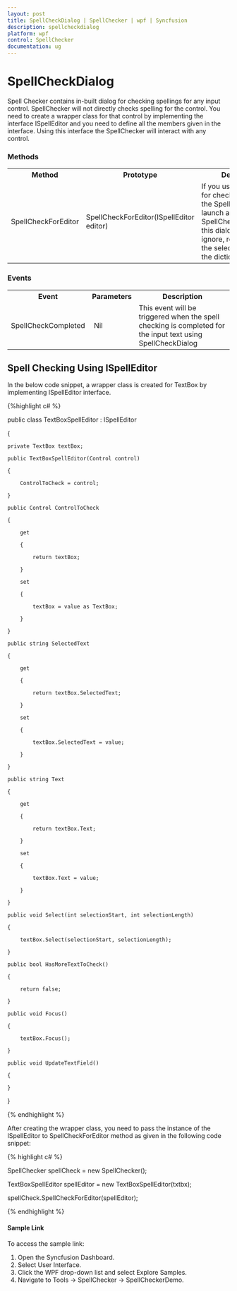 ```yaml
---
layout: post
title: SpellCheckDialog | SpellChecker | wpf | Syncfusion
description: spellcheckdialog
platform: wpf
control: SpellChecker
documentation: ug
---
```


# SpellCheckDialog

Spell Checker contains in-built dialog for checking spellings for any input control. SpellChecker will not directly checks spelling for the control. You need to create a wrapper class for that control by implementing the interface ISpellEditor and you need to define all the members given in the interface. Using this interface the SpellChecker will interact with any control.

### Methods

<table>
<tr>
<th>
Method</th><th>
Prototype</th><th>
Description</th></tr>
<tr>
<td>
SpellCheckForEditor</td><td>
SpellCheckForEditor(ISpellEditor editor)</td><td>
If you use this method for checking spellings, the SpellChecker will launch a SpellCheckDialog.Using this dialog you can ignore, replace  and add the selected word to the dictionary.</td></tr>
</table>


### Events

<table>
<tr>
<th>
Event</th><th>
Parameters</th><th>
Description</th></tr>
<tr>
<td>
SpellCheckCompleted</td><td>
 Nil</td><td>
This event will be triggered when the spell checking is completed for the input text using SpellCheckDialog</td></tr>
</table>


## Spell Checking Using ISpellEditor 

In the below code snippet, a wrapper class is created for TextBox by implementing ISpellEditor interface.

{%highlight c# %}

public class TextBoxSpellEditor : ISpellEditor

{

	private TextBox textBox;

	public TextBoxSpellEditor(Control control)

	{

		ControlToCheck = control;

	}

	public Control ControlToCheck

	{

		get

		{

			return textBox;

		}

		set

		{

			textBox = value as TextBox;

		}

	}

	public string SelectedText

	{

		get

		{

			return textBox.SelectedText;

		}

		set

		{

			textBox.SelectedText = value;

		}

	}

	public string Text

	{

		get

		{

			return textBox.Text;

		}

		set

		{

			textBox.Text = value;

		}

	}

	public void Select(int selectionStart, int selectionLength)

	{

		textBox.Select(selectionStart, selectionLength);

	}

	public bool HasMoreTextToCheck()

	{

		return false;

	}
	
	public void Focus()

	{

		textBox.Focus();

	}

	public void UpdateTextField()

	{

	}

}

{% endhighlight %}

After creating the wrapper class, you need to pass the instance of the ISpellEditor to SpellCheckForEditor method as given in the following code snippet:

{% highlight c# %}

SpellChecker spellCheck = new SpellChecker();

TextBoxSpellEditor spellEditor = new TextBoxSpellEditor(txtbx);

spellCheck.SpellCheckForEditor(spellEditor);

{% endhighlight %}

#### Sample Link

To access the sample link:

1. Open the Syncfusion Dashboard.
2. Select User Interface.
3. Click the WPF drop-down list and select Explore Samples.
4. Navigate to Tools -> SpellChecker -> SpellCheckerDemo.